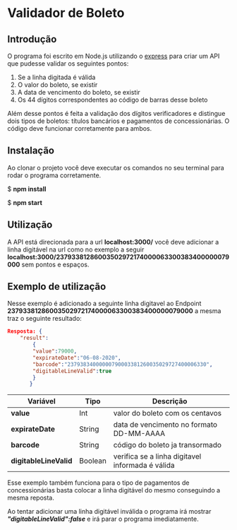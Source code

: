 # Validador de Boleto

## Introdução

O programa foi escrito em Node.js utilizando o [express](https://www.npmjs.com/package/express) para criar um API que pudesse validar os seguintes pontos:

1. Se a linha digitada é válida
2. O valor do boleto, se existir
3. A data de vencimento do boleto, se existir
4. Os 44 dígitos correspondentes ao código de barras desse boleto

Além desse pontos é feita a validação dos dígitos verificadores e distingue dois tipos de boletos: títulos bancários e pagamentos de concessionárias. O código deve funcionar corretamente para ambos.

## Instalação

Ao clonar o projeto você deve executar os comandos no seu terminal para rodar o programa corretamente.

$ **npm install** 

$ **npm start**

## Utilização

A API está direcionada para a url **localhost:3000/** você deve adicionar a linha digitável na url como no exemplo a seguir **localhost:3000/23793381286003502972174000063300383400000079000** sem pontos e espaços.

## Exemplo de utilização

Nesse exemplo é adicionado a seguinte linha digitavel ao Endpoint **23793381286003502972174000063300383400000079000** a mesma traz o seguinte resultado:

```json
Resposta: {
	"result":
		{
		"value":79000,
		"expirateDate":"06-08-2020",
		"barcode":"23793834000000790003381260035029727400006330",
		"digitableLineValid":true
		}
	   } 
```

| **Variável** | **Tipo** | **Descrição** |
| --- | --- | --- |
| **value** | Int | valor do boleto com os centavos |
|**expirateDate** | String | data de vencimento no formato DD-MM-AAAA|
|**barcode**| String | código do boleto ja transormado|
|**digitableLineValid** | Boolean | verifica se a linha digitavel informada é válida|

Esse exemplo também funciona para o tipo de pagamentos de concessionárias basta colocar a linha digitável do mesmo conseguindo a mesma reposta.

Ao tentar adicionar uma linha digitável inválida o programa irá mostrar ***"digitableLineValid":false*** e irá parar o programa imediatamente.
